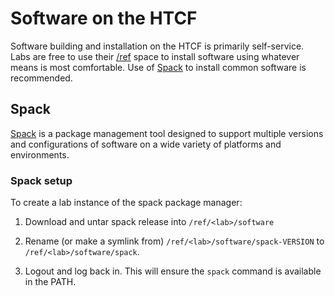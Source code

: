# Software on the HTCF

Software building and installation on the HTCF is primarily self-service.
Labs are free to use their [/ref](/storage/ref.md) space to install software using whatever means is most comfortable.
Use of [Spack](#spack) to install common software is recommended.


## Spack

[Spack](https://spack.readthedocs.io) is a package management tool designed to support multiple versions and configurations of software on a wide variety of platforms and environments.

### Spack setup

To create a lab instance of the spack package manager:

1.  Download and untar spack release into `/ref/<lab>/software`

2.  Rename (or make a symlink from) `/ref/<lab>/software/spack-VERSION` to `/ref/<lab>/software/spack`.

3.  Logout and log back in.  This will ensure the `spack` command is available in the PATH.
